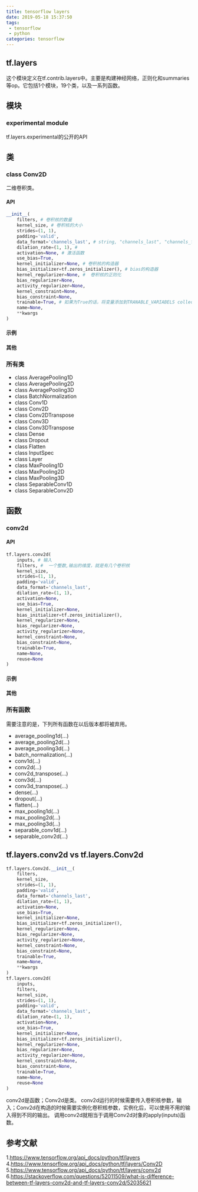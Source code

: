 ```yaml
---
title: tensorflow layers
date: 2019-05-18 15:37:50
tags:
 - tensorflow
 - python
categories: tensorflow
---
```


## tf.layers
这个模块定义在tf.contrib.layers中。主要是构建神经网络，正则化和summaries等op。它包括1个模块，19个类，以及一系列函数。

## 模块
### experimental module
tf.layers.experimental的公开的API

## 类
### class Conv2D
二维卷积类。

#### API
``` python
__init__(
    filters, # 卷积核的数量
    kernel_size, # 卷积核的大小
    strides=(1, 1),
    padding='valid',
    data_format='channels_last', # string, "channels_last", "channels_first"
    dilation_rate=(1, 1), #
    activation=None, # 激活函数
    use_bias=True,
    kernel_initializer=None, # 卷积核的构造器
    bias_initializer=tf.zeros_initializer(), # bias的构造器
    kernel_regularizer=None, #  卷积核的正则化
    bias_regularizer=None,
    activity_regularizer=None,
    kernel_constraint=None,
    bias_constraint=None,
    trainable=True, # 如果为True的话，将变量添加到TRANABLE_VARIABELS collection中
    name=None,
    **kwargs
)
```

#### 示例
#### 其他

### 所有类
- class AveragePooling1D
- class AveragePooling2D
- class AveragePooling3D
- class BatchNormalization
- class Conv1D
- class Conv2D
- class Conv2DTranspose
- class Conv3D
- class Conv3DTranspose
- class Dense
- class Dropout
- class Flatten
- class InputSpec
- class Layer
- class MaxPooling1D
- class MaxPooling2D
- class MaxPooling3D
- class SeparableConv1D
- class SeparableConv2D

 
## 函数
### conv2d
#### API
``` python
tf.layers.conv2d(
    inputs, # 输入
    filters, #  一个整数,输出的维度，就是有几个卷积核
    kernel_size,
    strides=(1, 1),
    padding='valid',
    data_format='channels_last',
    dilation_rate=(1, 1),
    activation=None,
    use_bias=True,
    kernel_initializer=None,
    bias_initializer=tf.zeros_initializer(),
    kernel_regularizer=None,
    bias_regularizer=None,
    activity_regularizer=None,
    kernel_constraint=None,
    bias_constraint=None,
    trainable=True,
    name=None,
    reuse=None
)
```
#### 示例
#### 其他


### 所有函数
需要注意的是，下列所有函数在以后版本都将被弃用。
- average_pooling1d(...)
- average_pooling2d(...)
- average_pooling3d(...)
- batch_normalization(...)
- conv1d(...)
- conv2d(...)
- conv2d_transpose(...)
- conv3d(...)
- conv3d_transpose(...)
- dense(...)
- dropout(...)
- flatten(...)
- max_pooling1d(...)
- max_pooling2d(...)
- max_pooling3d(...)
- separable_conv1d(...)
- separable_conv2d(...)

## tf.layers.conv2d vs tf.layers.Conv2d
``` python
tf.layers.Conv2d.__init__(
    filters,
    kernel_size,
    strides=(1, 1),
    padding='valid',
    data_format='channels_last',
    dilation_rate=(1, 1),
    activation=None,
    use_bias=True,
    kernel_initializer=None,
    bias_initializer=tf.zeros_initializer(),
    kernel_regularizer=None,
    bias_regularizer=None,
    activity_regularizer=None,
    kernel_constraint=None,
    bias_constraint=None,
    trainable=True,
    name=None,
    **kwargs
)
tf.layers.conv2d(
    inputs,
    filters,
    kernel_size,
    strides=(1, 1),
    padding='valid',
    data_format='channels_last',
    dilation_rate=(1, 1),
    activation=None,
    use_bias=True,
    kernel_initializer=None,
    bias_initializer=tf.zeros_initializer(),
    kernel_regularizer=None,
    bias_regularizer=None,
    activity_regularizer=None,
    kernel_constraint=None,
    bias_constraint=None,
    trainable=True,
    name=None,
    reuse=None
)

```

conv2d是函数；Conv2d是类。
conv2d运行的时候需要传入卷积核参数，输入；Conv2d在构造的时候需要实例化卷积核参数，实例化后，可以使用不用的输入得到不同的输出。
调用conv2d就相当于调用Conv2d对象的apply(inputs)函数。

## 参考文献
1.https://www.tensorflow.org/api_docs/python/tf/layers
4.https://www.tensorflow.org/api_docs/python/tf/layers/Conv2D
5.https://www.tensorflow.org/api_docs/python/tf/layers/conv2d
6.https://stackoverflow.com/questions/52011509/what-is-difference-between-tf-layers-conv2d-and-tf-layers-conv2d/52035621
